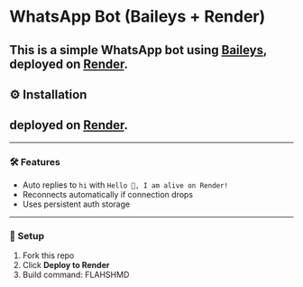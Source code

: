 # WhatsApp Bot (Baileys + Render)

This is a simple WhatsApp bot using [Baileys](https://github.com/WhiskeySockets/Baileys), 
deployed on [Render](https://render.com).
---

## ⚙️ Installation  
deployed on [Render](https://render.com).
---




---

### 🛠 Features
- Auto replies to `hi` with `Hello 👋, I am alive on Render!`
- Reconnects automatically if connection drops
- Uses persistent auth storage

---

### 📌 Setup
1. Fork this repo
2. Click **Deploy to Render**
3. Build command: FLAHSHMD
